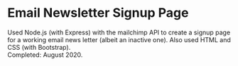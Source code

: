 # Email Newsletter Signup Page
Used Node.js (with Express) with the mailchimp API to create a signup page for a working email news letter (albeit an inactive one). 
Also used HTML and CSS (with Bootstrap).\
Completed: August 2020.
